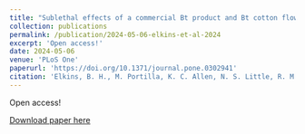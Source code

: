 ```yaml
---
title: "Sublethal effects of a commercial Bt product and Bt cotton flowers on the bollworm (Helicoverpa zea) with impacts to predation from a lady beetle (Hippodamia convergens)"
collection: publications
permalink: /publication/2024-05-06-elkins-et-al-2024
excerpt: 'Open access!'
date: 2024-05-06
venue: 'PLoS One'
paperurl: 'https://doi.org/10.1371/journal.pone.0302941'
citation: 'Elkins, B. H., M. Portilla, K. C. Allen, N. S. Little, R. M. Mullen, R. T. Paulk, and Q. D. Read. Sublethal effects of a commercial Bt product and Bt cotton flowers on the bollworm (Helicoverpa zea) with impacts to predation from a lady beetle (Hippodamia convergens). PLoS One 19(5): e0302941. DOI: 10.1371/journal.pone.0302941.'
---
```

Open access!

[Download paper here](https://doi.org/10.1371/journal.pone.0302941)
